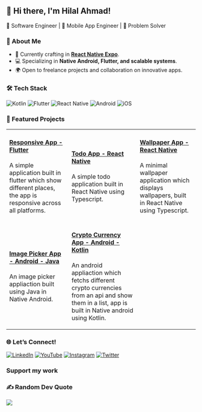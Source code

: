 ## 👋 Hi there, I'm Hilal Ahmad!  
🚀 Software Engineer | 📱 Mobile App Engineer | 🎯 Problem Solver

### 🌟 About Me
- 🏢 Currently crafting in **[React Native Expo](https://reactnative.dev/docs/environment-setup)**.
- 💻 Specializing in **Native Android, Flutter, and scalable systems**.
- 🌍 Open to freelance projects and collaboration on innovative apps.


### 🛠 Tech Stack
![Kotlin](https://img.shields.io/badge/-Kotlin-black?style=flat&logo=kotlin)
![Flutter](https://img.shields.io/badge/-Flutter-black?style=flat&logo=flutter)
![React Native](https://img.shields.io/badge/-React%20Native-black?style=flat&logo=react)
![Android](https://img.shields.io/badge/-Android-black?style=flat&logo=android)
![iOS](https://img.shields.io/badge/iOS-black?style=flat&logo=apple)



### 🚀 Featured Projects


<table>
  <tr>
    <td align="">
      <h4><a href="https://github.com/ihilalahmad/tour_flutter_responsive_app">Responsive App - Flutter</a></h4>
      <p>A simple application built in flutter which show different places, the app is responsive across all platforms.</p>
    </td>
    <td align="">
      <h4><a href="https://github.com/ihilalahmad/todo-app-react-native">Todo App - React Native</a></h4>
      <p>A simple todo application built in React Native using Typescript.</p>
    </td>
    <td align="">
      <h4><a href="https://github.com/ihilalahmad/wallpaper-app-rn">Wallpaper App - React Native</a></h4>
      <p>A minimal wallpaper application which displays wallpapers, built in React Native using Typescript.</p>
    </td>
  </tr>
  <tr>
    <td align="">
      <h4><a href="https://github.com/ihilalahmad/ImagePickerAndroid">Image Picker App - Android - Java</a></h4>
      <p>An image picker appliaction built using Java in Native Android.</p>
    </td>
    <td align="">
      <h4><a href="https://github.com/ihilalahmad/CryptoCurrencyApp">Crypto Currency App - Android - Kotlin</a></h4>
      <p>An android appliaction which fetchs different crypto currencies from an api and show them in a list, app is built in Native android using Kotlin.</p>
    </td>
    <td></td>
  </tr>
</table>


### 🌐 Let’s Connect!  
[![LinkedIn](https://img.shields.io/badge/-LinkedIn-blue)](https://www.linkedin.com/in/ihilalahmad/)
[![YouTube](https://img.shields.io/badge/-YouTube-tomato?style=flat)](https://www.youtube.com/channel/UCc43dNiddEs41TUACap4Fcw)
[![Instagram](https://img.shields.io/badge/-Instagram-purple?style=flat)](https://www.instagram.com/codingzest/)
[![Twitter](https://img.shields.io/badge/-Twitter-blue?style=flat&logo=twitter)](https://twitter.com/coding_zest) 


### Support my work


### ✍️ Random Dev Quote
![](https://quotes-github-readme.vercel.app/api?type=horizontal&theme=radical)


